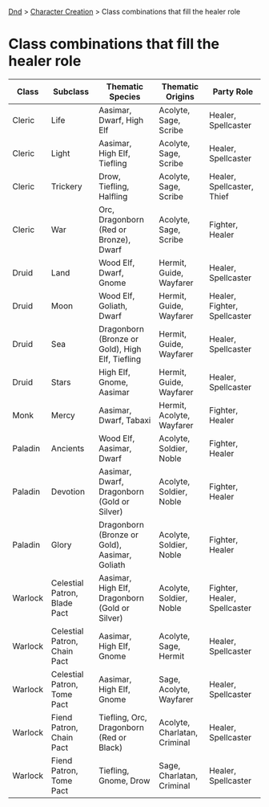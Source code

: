 [Dnd](./readme.md) > [Character Creation](./character-creation.md) > Class combinations that fill the healer role

# Class combinations that fill the healer role

| Class   | Subclass                     | Thematic Species                                | Thematic Origins             | Party Role                   |
| ------- | ---------------------------- | ----------------------------------------------- | ---------------------------- | ---------------------------- |
| Cleric  | Life                         | Aasimar, Dwarf, High Elf                        | Acolyte, Sage, Scribe        | Healer, Spellcaster          |
| Cleric  | Light                        | Aasimar, High Elf, Tiefling                     | Acolyte, Sage, Scribe        | Healer, Spellcaster          |
| Cleric  | Trickery                     | Drow, Tiefling, Halfling                        | Acolyte, Sage, Scribe        | Healer, Spellcaster, Thief   |
| Cleric  | War                          | Orc, Dragonborn (Red or Bronze), Dwarf          | Acolyte, Sage, Scribe        | Fighter, Healer              |
| Druid   | Land                         | Wood Elf, Dwarf, Gnome                          | Hermit, Guide, Wayfarer      | Healer, Spellcaster          |
| Druid   | Moon                         | Wood Elf, Goliath, Dwarf                        | Hermit, Guide, Wayfarer      | Healer, Fighter, Spellcaster |
| Druid   | Sea                          | Dragonborn (Bronze or Gold), High Elf, Tiefling | Hermit, Guide, Wayfarer      | Healer, Spellcaster          |
| Druid   | Stars                        | High Elf, Gnome, Aasimar                        | Hermit, Guide, Wayfarer      | Healer, Spellcaster          |
| Monk    | Mercy                        | Aasimar, Dwarf, Tabaxi                          | Hermit, Acolyte, Wayfarer    | Fighter, Healer              |
| Paladin | Ancients                     | Wood Elf, Aasimar, Dwarf                        | Acolyte, Soldier, Noble      | Fighter, Healer              |
| Paladin | Devotion                     | Aasimar, Dwarf, Dragonborn (Gold or Silver)     | Acolyte, Soldier, Noble      | Fighter, Healer              |
| Paladin | Glory                        | Dragonborn (Bronze or Gold), Aasimar, Goliath   | Acolyte, Soldier, Noble      | Fighter, Healer              |
| Warlock | Celestial Patron, Blade Pact | Aasimar, High Elf, Dragonborn (Gold or Silver)  | Acolyte, Soldier, Noble      | Fighter, Healer, Spellcaster |
| Warlock | Celestial Patron, Chain Pact | Aasimar, High Elf, Gnome                        | Acolyte, Sage, Hermit        | Healer, Spellcaster          |
| Warlock | Celestial Patron, Tome Pact  | Aasimar, High Elf, Gnome                        | Sage, Acolyte, Wayfarer      | Healer, Spellcaster          |
| Warlock | Fiend Patron, Chain Pact     | Tiefling, Orc, Dragonborn (Red or Black)        | Acolyte, Charlatan, Criminal | Healer, Spellcaster          |
| Warlock | Fiend Patron, Tome Pact      | Tiefling, Gnome, Drow                           | Sage, Charlatan, Criminal    | Healer, Spellcaster          |
